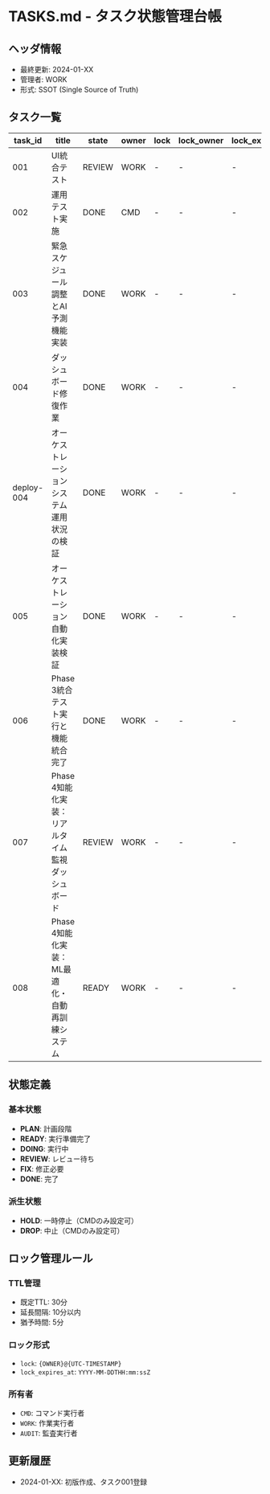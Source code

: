 # TASKS.md - タスク状態管理台帳

## ヘッダ情報
- 最終更新: 2024-01-XX
- 管理者: WORK
- 形式: SSOT (Single Source of Truth)

## タスク一覧

| task_id | title | state | owner | lock | lock_owner | lock_expires_at | due | artifact | notes |
|---------|-------|-------|-------|------|------------|-----------------|-----|----------|-------|
| 001 | UI統合テスト | REVIEW | WORK | - | - | - | 2025-10-07 | ORCH/docs/ORCH-Next_UI_Fix_Milestones.md | UI連携確認用・参考：ORCH/docs/Critical-Incident-Report-20251006.md |
| 002 | 運用テスト実施 | DONE | CMD | - | - | - | 2025-10-06T12:00:00Z | ORCH/STATE/TASKS.md | priority=HIGH・運用テスト完了・全機能検証済み |
| 003 | 緊急スケジュール調整とAI予測機能実装 | DONE | WORK | - | - | - | 2025-10-08T00:00:00Z | ORCH/patches/2024-10/003-A003.diff.md | priority=HIGH・AI予測システム・監視・ダッシュボード実装・quick_integration_test.py |
| 004 | ダッシュボード修復作業 | DONE | WORK | - | - | - | 2025-10-07T14:00:00Z | ORCH/patches/2025-01/dashboard-fixes-001.diff.md | SSE接続修復・無反応タブ修正・統合テスト完了 |
| deploy-004 | オーケストレーションシステム運用状況の検証 | DONE | WORK | - | - | - | 2025-10-07 | ORCH/REPORTS/deploy-004-report.md | 本番環境デプロイ完了・システム動作確認済み・監査承認済み |
| 005 | オーケストレーション自動化実装検証 | DONE | WORK | - | - | - | 2025-10-07 | ORCH/patches/2025-01/005-A006.diff.md | 自動化コンポーネント検証・Phase3進捗確認・手動作業分析完了・監査承認済み |
| 006 | Phase 3統合テスト実行と機能統合完了 | DONE | WORK | - | - | - | 2025-10-07 | docs/phase3_integration_report.md | AI予測・監視・自動化機能統合完了・統合テスト成功(7/7項目)・精度86.9%達成・参考：docs/phase3_feature_summary.md・ORCH/STATE/CURRENT_MILESTONE.md |
| 007 | Phase 4知能化実装：リアルタイム監視ダッシュボード | REVIEW | WORK | - | - | - | 2025-10-15 | artifacts/phase4_dashboard/ | priority=HIGH・WebUI統合・リアルタイムメトリクス表示・アラート管理・完全自律システム実装完了 |
| 008 | Phase 4知能化実装：ML最適化・自動再訓練システム | READY | WORK | - | - | - | 2025-10-15 | - | 機械学習モデル最適化・自動再訓練・ハイパーパラメータ調整 |

## 状態定義

### 基本状態
- **PLAN**: 計画段階
- **READY**: 実行準備完了
- **DOING**: 実行中
- **REVIEW**: レビュー待ち
- **FIX**: 修正必要
- **DONE**: 完了

### 派生状態
- **HOLD**: 一時停止（CMDのみ設定可）
- **DROP**: 中止（CMDのみ設定可）

## ロック管理ルール

### TTL管理
- 既定TTL: 30分
- 延長間隔: 10分以内
- 猶予時間: 5分

### ロック形式
- `lock`: `{OWNER}@{UTC-TIMESTAMP}`
- `lock_expires_at`: `YYYY-MM-DDTHH:mm:ssZ`

### 所有者
- `CMD`: コマンド実行者
- `WORK`: 作業実行者  
- `AUDIT`: 監査実行者

## 更新履歴
- 2024-01-XX: 初版作成、タスク001登録
